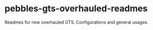 # pebbles-gts-overhauled-readmes
Readmes for new overhauled GTS. Configurations and general usages.
